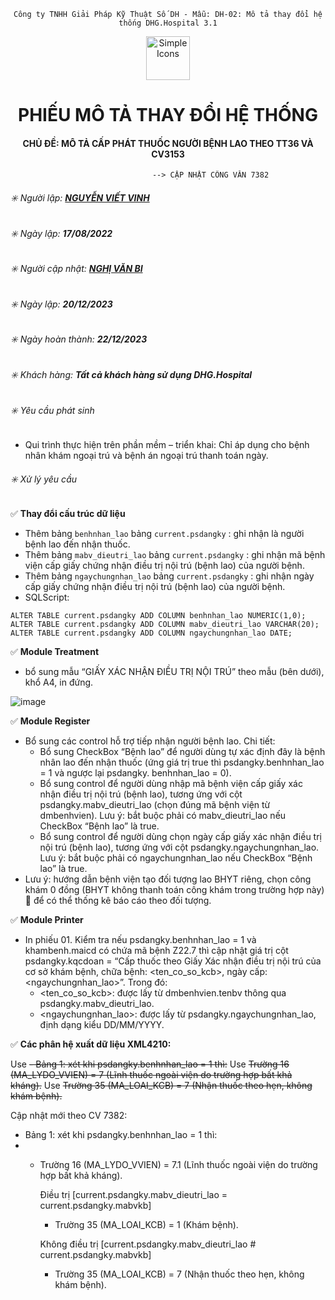 <div align="center">

`Công ty TNHH Giải Pháp Kỹ Thuật Số DH - Mẫu: DH-02: Mô tả thay đổi hệ thống DHG.Hospital 3.1`

</div>

<div align="center">
  <img src="https://raw.githubusercontent.com/dh-hos/dhg.hospitalprinter/main/Deploy_Tools/Logo.ico" alt="Simple Icons" width=70>
  <h1>PHIẾU MÔ TẢ THAY ĐỔI HỆ THỐNG</h1>  
</div>
<div align="center">

#### CHỦ ĐỀ: MÔ TẢ CẤP PHÁT THUỐC NGƯỜI BỆNH LAO THEO TT36 VÀ CV3153
                       --> CẬP NHẬT CÔNG VĂN 7382

</div>

###### :eight_spoked_asterisk: Người lập: [**NGUYỄN VIẾT VINH**](https://github.com/vinh-dh)
###### :eight_spoked_asterisk: Ngày lập: **17/08/2022**
###### :eight_spoked_asterisk: Người cập nhật: [**NGHỊ VĂN BI**](https://github.com/nghivanbi)
###### :eight_spoked_asterisk: Ngày lập: **20/12/2023**
###### :eight_spoked_asterisk: Ngày hoàn thành: **22/12/2023**
###### :eight_spoked_asterisk: Khách hàng: **Tất cả khách hàng sử dụng DHG.Hospital**
###### :eight_spoked_asterisk: Yêu cầu phát sinh

- Qui trình thực hiện trên phần mềm – triển khai: Chỉ áp dụng cho bệnh nhân khám ngoại trú và bệnh án ngoại trú thanh toán ngày.

###### :eight_spoked_asterisk: Xử lý yêu cầu

:white_check_mark: **Thay đổi cấu trúc dữ liệu**

- Thêm bảng `benhnhan_lao` bảng `current.psdangky` : ghi nhận là người bệnh lao đến nhận thuốc.
- Thêm bảng `mabv_dieutri_lao` bảng `current.psdangky` : ghi nhận mã bệnh viện cấp giấy chứng nhận điều trị nội trú (bệnh lao) của người bệnh.
- Thêm bảng `ngaychungnhan_lao` bảng `current.psdangky` : ghi nhận ngày cấp giấy chứng nhận điều trị nội trú (bệnh lao) của người bệnh.
- SQLScript: 

```
ALTER TABLE current.psdangky ADD COLUMN benhnhan_lao NUMERIC(1,0);
ALTER TABLE current.psdangky ADD COLUMN mabv_dieutri_lao VARCHAR(20);
ALTER TABLE current.psdangky ADD COLUMN ngaychungnhan_lao DATE;

```


:white_check_mark: **Module Treatment**

- bổ sung mẫu “GIẤY XÁC NHẬN ĐIỀU TRỊ NỘI TRÚ” theo mẫu (bên dưới), khổ A4, in đứng.
  
![image](https://github.com/dh-hos/Mo-ta-he-thong/assets/110148171/4479b88e-51e8-468f-968d-237e1b66d6df)


:white_check_mark: **Module Register**

- Bổ sung các control hỗ trợ tiếp nhận người bệnh lao. Chi tiết:
  + Bổ sung CheckBox “Bệnh lao” để người dùng tự xác định đây là bệnh nhân lao đến nhận thuốc (ứng giá trị true thì psdangky.benhnhan_lao = 1 và ngược lại psdangky. benhnhan_lao = 0).
  + Bổ sung control để người dùng nhập mã bệnh viện cấp giấy xác nhận điều trị nội trú (bệnh lao), tương ứng với cột psdangky.mabv_dieutri_lao (chọn đúng mã bệnh viện từ dmbenhvien). Lưu ý: bắt buộc phải có mabv_dieutri_lao nếu CheckBox “Bệnh lao” là true.
  + Bổ sung control để người dùng chọn ngày cấp giấy xác nhận điều trị nội trú (bệnh lao), tương ứng với cột psdangky.ngaychungnhan_lao. Lưu ý: bắt buộc phải có ngaychungnhan_lao nếu CheckBox “Bệnh lao” là true.
- Lưu ý: hướng dẫn bệnh viện tạo đối tượng lao BHYT riêng, chọn công khám 0 đồng (BHYT không thanh toán công khám trong trường hợp này)  để có thể thống kê báo cáo theo đối tượng.


:white_check_mark: **Module Printer**
- In phiếu 01. Kiểm tra nếu psdangky.benhnhan_lao = 1 và khambenh.maicd có chứa mã bệnh Z22.7 thì cập nhật giá trị cột psdangky.kqcdoan = “Cấp thuốc theo Giấy Xác nhận điều trị nội trú của cơ sở khám bệnh, chữa bệnh: <ten_co_so_kcb>, ngày cấp: <ngaychungnhan_lao>”. Trong đó:
  + <ten_co_so_kcb>: được lấy từ dmbenhvien.tenbv thông qua psdangky.mabv_dieutri_lao.
  + <ngaychungnhan_lao>: được lấy từ psdangky.ngaychungnhan_lao, định dạng kiểu DD/MM/YYYY.

:white_check_mark: **Các phân hệ xuất dữ liệu XML4210:**

Use ~~-	Bảng 1: xét khi psdangky.benhnhan_lao = 1 thì:~~
Use ~~Trường 16 (MA_LYDO_VVIEN) = 7 (Lĩnh thuốc ngoài viện do trường hợp bất khả kháng).~~
Use ~~Trường 35 (MA_LOAI_KCB) = 7 (Nhận thuốc theo hẹn, không khám bệnh).~~

Cập nhật mới theo CV 7382:
- Bảng 1: xét khi psdangky.benhnhan_lao = 1 thì:
- 
  + Trường 16 (MA_LYDO_VVIEN) = 7.1 (Lĩnh thuốc ngoài viện do trường hợp bất khả kháng).
    
    Điều trị [current.psdangky.mabv_dieutri_lao = current.psdangky.mabvkb]
    
    + Trường 35 (MA_LOAI_KCB) = 1 (Khám bệnh).
    
    Không điều trị [current.psdangky.mabv_dieutri_lao # current.psdangky.mabvkb]

    + Trường 35 (MA_LOAI_KCB) = 7 (Nhận thuốc theo hẹn, không khám bệnh).
  
 
